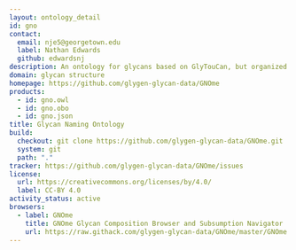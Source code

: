 ```yaml
---
layout: ontology_detail
id: gno
contact:
  email: nje5@georgetown.edu
  label: Nathan Edwards
  github: edwardsnj
description: An ontology for glycans based on GlyTouCan, but organized by subsumption.
domain: glycan structure
homepage: https://github.com/glygen-glycan-data/GNOme
products:
  - id: gno.owl
  - id: gno.obo
  - id: gno.json
title: Glycan Naming Ontology
build:
  checkout: git clone https://github.com/glygen-glycan-data/GNOme.git
  system: git
  path: "."
tracker: https://github.com/glygen-glycan-data/GNOme/issues
license:
  url: https://creativecommons.org/licenses/by/4.0/
  label: CC-BY 4.0
activity_status: active
browsers:
  - label: GNOme
    title: GNOme Glycan Composition Browser and Subsumption Navigator
    url: https://raw.githack.com/glygen-glycan-data/GNOme/master/GNOme.browser.html
---
```


